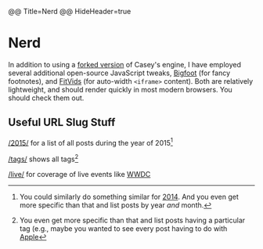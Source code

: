 @@ Title=Nerd
@@ HideHeader=true

# Nerd

In addition to using a [forked version](https://github.com/DataMcFly/camel) of Casey's engine, I have employed several additional open-source JavaScript tweaks, [Bigfoot](http://bigfootjs.com) (for fancy footnotes), and [FitVids](http://fitvidsjs.com) (for auto-width `<iframe>` content). Both are relatively lightweight, and should render quickly in most modern browsers. You should check them out.

## Useful URL Slug Stuff

[/2015/](/2015) for a list of all posts during the year of 2015[^p]

[/tags/](/tags) shows all tags[^t]

[/live/](/live) for coverage of live events like [WWDC](https://developer.apple.com/wwdc/)

[^p]: You could similarly do something similar for [2014](/2014). And you even get more specific than that and list posts by year *and* month.
[^t]: You even get more specific than that and list posts having a particular tag (e.g., maybe you wanted to see every post having to do with [Apple](/tags/apple)
